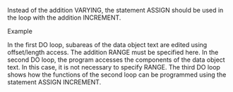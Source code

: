 Instead of the addition VARYING, the statement ASSIGN should be used in the loop with the addition INCREMENT.

Example

In the first DO loop, subareas of the data object text are edited using offset/length access. The addition RANGE must 
be specified here. In the second DO loop, the program accesses the components of the data object text. In this case,
it is not necessary to specify RANGE. The third DO loop shows how the 
functions of the second loop can be programmed using the statement ASSIGN INCREMENT.

